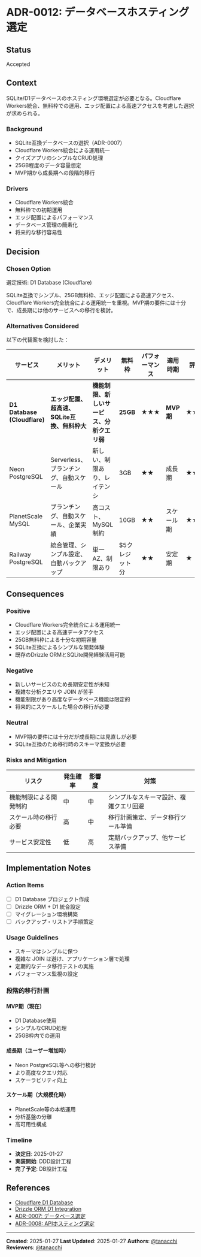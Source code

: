 # ADR-0012: データベースホスティング選定

## Status

Accepted

## Context

SQLite/D1データベースのホスティング環境選定が必要となる。Cloudflare Workers統合、無料枠での運用、エッジ配置による高速アクセスを考慮した選択が求められる。

### Background

- SQLite互換データベースの選択（ADR-0007）
- Cloudflare Workers統合による運用統一
- クイズアプリのシンプルなCRUD処理
- 25GB程度のデータ容量想定
- MVP期から成長期への段階的移行

### Drivers

- Cloudflare Workers統合
- 無料枠での初期運用
- エッジ配置によるパフォーマンス
- データベース管理の簡素化
- 将来的な移行容易性

## Decision

### Chosen Option

選定技術: D1 Database (Cloudflare)

SQLite互換でシンプル、25GB無料枠、エッジ配置による高速アクセス、Cloudflare Workers完全統合による運用統一を重視。MVP期の要件には十分で、成長期には他のサービスへの移行を検討。

### Alternatives Considered

以下の代替案を検討した：

| サービス | メリット | デメリット | 無料枠 | パフォーマンス | 適用時期 | 評価 |
|----------|----------|------------|--------|---------------|----------|------|
| **D1 Database (Cloudflare)** | **エッジ配置、超高速、SQLite互換、無料枠大** | **機能制限、新しいサービス、分析クエリ弱** | **25GB** | **★★★** | **MVP期** | **★★★** |
| Neon PostgreSQL | Serverless、ブランチング、自動スケール | 新しい、制限あり、レイテンシ | 3GB | ★★ | 成長期 | ★★ |
| PlanetScale MySQL | ブランチング、自動スケール、企業実績 | 高コスト、MySQL制約 | 10GB | ★★ | スケール期 | ★★ |
| Railway PostgreSQL | 統合管理、シンプル設定、自動バックアップ | 単一AZ、制限あり | $5クレジット分 | ★★ | 安定期 | ★ |

## Consequences

### Positive

- Cloudflare Workers完全統合による運用統一
- エッジ配置による高速データアクセス
- 25GB無料枠による十分な初期容量
- SQLite互換によるシンプルな開発体験
- 既存のDrizzle ORMとSQLite開発経験活用可能

### Negative

- 新しいサービスのため長期安定性が未知
- 複雑な分析クエリや JOIN が苦手
- 機能制限があり高度なデータベース機能は限定的
- 将来的にスケールした場合の移行が必要

### Neutral

- MVP期の要件には十分だが成長期には見直しが必要
- SQLite互換のため移行時のスキーマ変換が必要

### Risks and Mitigation

| リスク | 発生確率 | 影響度 | 対策 |
|--------|----------|--------|------|
| 機能制限による開発制約 | 中 | 中 | シンプルなスキーマ設計、複雑クエリ回避 |
| スケール時の移行必要 | 高 | 中 | 移行計画策定、データ移行ツール準備 |
| サービス安定性 | 低 | 高 | 定期バックアップ、他サービス準備 |

## Implementation Notes

### Action Items

- [ ] D1 Database プロジェクト作成
- [ ] Drizzle ORM + D1 統合設定
- [ ] マイグレーション環境構築
- [ ] バックアップ・リストア手順策定

### Usage Guidelines

- スキーマはシンプルに保つ
- 複雑な JOIN は避け、アプリケーション層で処理
- 定期的なデータ移行テストの実施
- パフォーマンス監視の設定

### 段階的移行計画

#### MVP期（現在）

- D1 Database使用
- シンプルなCRUD処理
- 25GB枠内での運用

#### 成長期（ユーザー増加時）

- Neon PostgreSQL等への移行検討
- より高度なクエリ対応
- スケーラビリティ向上

#### スケール期（大規模化時）

- PlanetScale等の本格運用
- 分析基盤の分離
- 高可用性構成

### Timeline

- **決定日**: 2025-01-27
- **実装開始**: DDD設計工程
- **完了予定**: DB設計工程

## References

- [Cloudflare D1 Database](https://developers.cloudflare.com/d1/)
- [Drizzle ORM D1 Integration](https://orm.drizzle.team/docs/get-started-sqlite#cloudflare-d1)
- [ADR-0007: データベース選定](0007-database.md)
- [ADR-0008: APIホスティング選定](0008-api-hosting.md)

---
**Created**: 2025-01-27
**Last Updated**: 2025-01-27
**Authors**: [@tanacchi](https://github.com/tanacchi)
**Reviewers**: [@tanacchi](https://github.com/tanacchi)
